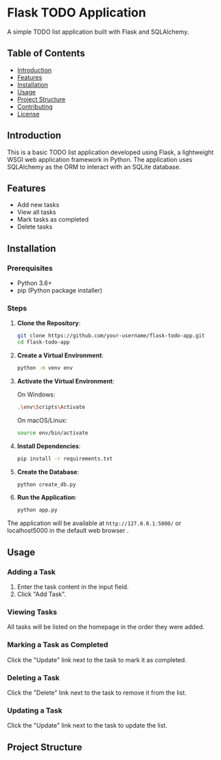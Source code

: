 # Flask TODO Application

A simple TODO list application built with Flask and SQLAlchemy.

## Table of Contents

- [Introduction](#introduction)
- [Features](#features)
- [Installation](#installation)
- [Usage](#usage)
- [Project Structure](#project-structure)
- [Contributing](#contributing)
- [License](#license)

## Introduction

This is a basic TODO list application developed using Flask, a lightweight WSGI web application framework in Python. The application uses SQLAlchemy as the ORM to interact with an SQLite database.

## Features

- Add new tasks
- View all tasks
- Mark tasks as completed
- Delete tasks

## Installation

### Prerequisites

- Python 3.6+
- pip (Python package installer)

### Steps

1. **Clone the Repository**:

    ```sh
    git clone https://github.com/your-username/flask-todo-app.git
    cd flask-todo-app
    ```

2. **Create a Virtual Environment**:

    ```sh
    python -m venv env
    ```

3. **Activate the Virtual Environment**:

    On Windows:

    ```sh
    .\env\Scripts\Activate
    ```

    On macOS/Linux:

    ```sh
    source env/bin/activate
    ```

4. **Install Dependencies**:

    ```sh
    pip install -r requirements.txt
    ```

5. **Create the Database**:

    ```sh
    python create_db.py
    ```

6. **Run the Application**:

    ```sh
    python app.py
    ```

The application will be available at `http://127.0.0.1:5000/` or localhost5000 in the default web browser .

## Usage

### Adding a Task

1. Enter the task content in the input field.
2. Click "Add Task".

### Viewing Tasks

All tasks will be listed on the homepage in the order they were added.

### Marking a Task as Completed

Click the "Update" link next to the task to mark it as completed.

### Deleting a Task

Click the "Delete" link next to the task to remove it from the list.

### Updating a Task

Click the "Update" link next to the task to update the list.

## Project Structure

